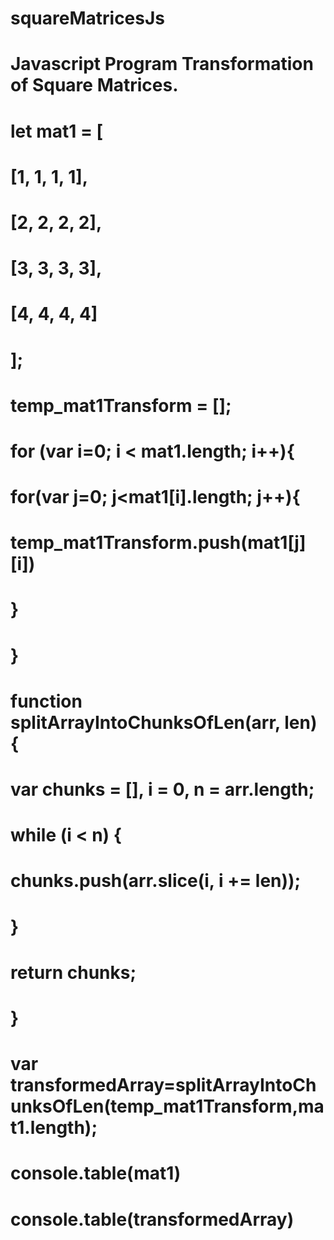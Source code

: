 # squareMatricesJs
# Javascript Program Transformation of Square Matrices.
# let mat1 = [
#    [1, 1, 1, 1],
#    [2, 2, 2, 2],
#    [3, 3, 3, 3],
#    [4, 4, 4, 4]
# ];
# temp_mat1Transform = [];
# for (var i=0; i < mat1.length; i++){
#    for(var j=0; j<mat1[i].length; j++){
#        temp_mat1Transform.push(mat1[j][i])
#    }
# }
# function splitArrayIntoChunksOfLen(arr, len) {
#    var chunks = [], i = 0, n = arr.length;
#    while (i < n) {
#      chunks.push(arr.slice(i, i += len));
#    }
#    return chunks;
#  } 
#  var transformedArray=splitArrayIntoChunksOfLen(temp_mat1Transform,mat1.length);
#  console.table(mat1)
#  console.table(transformedArray)